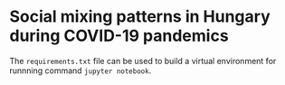 # Social mixing patterns in Hungary during COVID-19 pandemics

The `requirements.txt` file can be used to build a virtual environment for runnning command
`jupyter notebook`.


